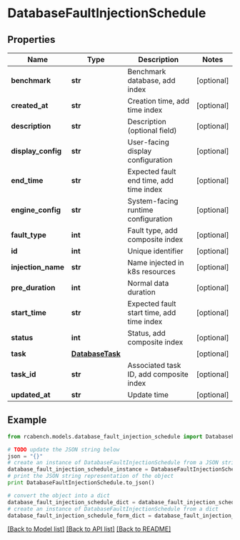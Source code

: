 # DatabaseFaultInjectionSchedule


## Properties

Name | Type | Description | Notes
------------ | ------------- | ------------- | -------------
**benchmark** | **str** | Benchmark database, add index | [optional] 
**created_at** | **str** | Creation time, add time index | [optional] 
**description** | **str** | Description (optional field) | [optional] 
**display_config** | **str** | User-facing display configuration | [optional] 
**end_time** | **str** | Expected fault end time, add time index | [optional] 
**engine_config** | **str** | System-facing runtime configuration | [optional] 
**fault_type** | **int** | Fault type, add composite index | [optional] 
**id** | **int** | Unique identifier | [optional] 
**injection_name** | **str** | Name injected in k8s resources | [optional] 
**pre_duration** | **int** | Normal data duration | [optional] 
**start_time** | **str** | Expected fault start time, add time index | [optional] 
**status** | **int** | Status, add composite index | [optional] 
**task** | [**DatabaseTask**](DatabaseTask.md) |  | [optional] 
**task_id** | **str** | Associated task ID, add composite index | [optional] 
**updated_at** | **str** | Update time | [optional] 

## Example

```python
from rcabench.models.database_fault_injection_schedule import DatabaseFaultInjectionSchedule

# TODO update the JSON string below
json = "{}"
# create an instance of DatabaseFaultInjectionSchedule from a JSON string
database_fault_injection_schedule_instance = DatabaseFaultInjectionSchedule.from_json(json)
# print the JSON string representation of the object
print DatabaseFaultInjectionSchedule.to_json()

# convert the object into a dict
database_fault_injection_schedule_dict = database_fault_injection_schedule_instance.to_dict()
# create an instance of DatabaseFaultInjectionSchedule from a dict
database_fault_injection_schedule_form_dict = database_fault_injection_schedule.from_dict(database_fault_injection_schedule_dict)
```
[[Back to Model list]](../README.md#documentation-for-models) [[Back to API list]](../README.md#documentation-for-api-endpoints) [[Back to README]](../README.md)



